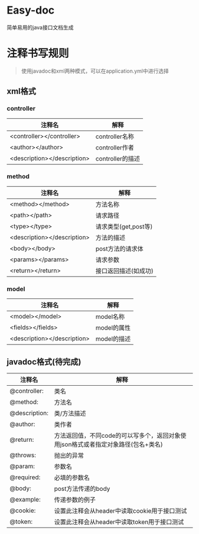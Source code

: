 # Easy-doc
简单易用的java接口文档生成

# 注释书写规则
> 使用javadoc和xml两种模式，可以在application.yml中进行选择
## xml格式
### controller
注释名 | 解释
--- | ---
\<controller>\</controller> | controller名称
\<author>\</author> | controller作者
\<description>\</description> | controller的描述
### method
注释名 | 解释
--- | ---
\<method>\</method> | 方法名称
\<path>\</path> | 请求路径
\<type>\</type> | 请求类型(get,post等)
\<description>\</description> | 方法的描述
\<body>\</body> | post方法的请求体
\<params>\</params> | 请求参数
\<return>\</return> | 接口返回描述(如<code0>成功</code0>)
### model
注释名 | 解释
--- | ---
\<model>\</model> | model名称
\<fields>\</fields> | model的属性
\<description>\</description> | model的描述


## javadoc格式(待完成)
注释名 | 解释
--- | ---
@controller: | 类名
@method: | 方法名   
@description: | 类/方法描述
@author: | 类作者
@return: | 方法返回值，不同code的可以写多个，返回对象使用json格式或者指定对象路径(包名+类名)
@throws: | 抛出的异常
@param: | 参数名
@required: | 必填的参数名
@body: | post方法传递的body 
@example: | 传递参数的例子
@cookie: | 设置此注释会从header中读取cookie用于接口测试
@token: | 设置此注释会从header中读取token用于接口测试
